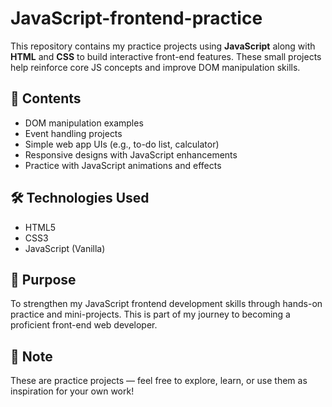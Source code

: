 # JavaScript-frontend-practice

This repository contains my practice projects using **JavaScript** along with **HTML** and **CSS** to build interactive front-end features. These small projects help reinforce core JS concepts and improve DOM manipulation skills.

## 📁 Contents

- DOM manipulation examples
- Event handling projects
- Simple web app UIs (e.g., to-do list, calculator)
- Responsive designs with JavaScript enhancements
- Practice with JavaScript animations and effects

## 🛠 Technologies Used

- HTML5  
- CSS3  
- JavaScript (Vanilla)

## 🚀 Purpose

To strengthen my JavaScript frontend development skills through hands-on practice and mini-projects. This is part of my journey to becoming a proficient front-end web developer.

## 📌 Note

These are practice projects — feel free to explore, learn, or use them as inspiration for your own work!

